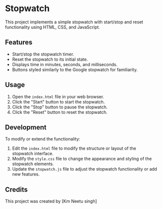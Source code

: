 # Stopwatch

This project implements a simple stopwatch with start/stop and reset functionality using HTML, CSS, and JavaScript.

## Features

- Start/stop the stopwatch timer.
- Reset the stopwatch to its initial state.
- Displays time in minutes, seconds, and milliseconds.
- Buttons styled similarly to the Google stopwatch for familiarity.

## Usage

1. Open the `index.html` file in your web browser.
2. Click the "Start" button to start the stopwatch.
3. Click the "Stop" button to pause the stopwatch.
4. Click the "Reset" button to reset the stopwatch.

## Development

To modify or extend the functionality:

1. Edit the `index.html` file to modify the structure or layout of the stopwatch interface.
2. Modify the `style.css` file to change the appearance and styling of the stopwatch elements.
3. Update the `stopwatch.js` file to adjust the stopwatch functionality or add new features.

## Credits

This project was created by [Km Neetu singh]
